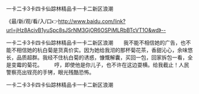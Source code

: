 一卡二卡3卡四卡仙踪林精品卡一卡二新区浪潮

《最/新/观/看/入/口👉http://www.baidu.com/link?url=jHz8AcivB1yuSpc8sJSrNM3GjOR6OSPiMLRbBTcVT1O&wd》--

一卡二卡3卡四卡仙踪林精品卡一卡二新区浪潮　　我不能不相信她的广告，也不能不相信她的杭白菊是货真价实。因为她给我沏的那杯菊花茶，香甜沁心，余味悠长，品质超群。我经不住杭白菊的诱惑，慷慨解囊，买回一包，回家拆包一看，全是变霉的菊花。
　　哼，即使他是你儿子，也不许在这边耍横。给我截止！人民警察亮出锃亮的手铐，眼光残酷恐怖。





一卡二卡3卡四卡仙踪林精品卡一卡二新区浪潮
